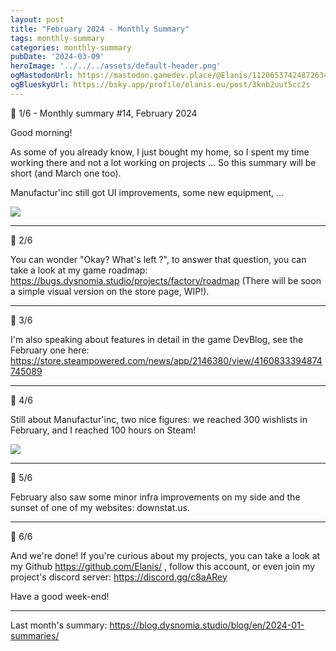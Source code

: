 ```yaml
---
layout: post
title: "February 2024 - Monthly Summary"
tags: monthly-summary
categories: monthly-summary
pubDate: '2024-03-09'
heroImage: '../../../assets/default-header.png'
ogMastodonUrl: https://mastodon.gamedev.place/@Elanis/112065374248726343
ogBlueskyUrl: https://bsky.app/profile/elanis.eu/post/3knb2uut5cc2s
---
```


🧵 1/6 - Monthly summary #14, February 2024

Good morning!

As some of you already know, I just bought my home, so I spent my time working there and not a lot working on projects ... So this summary will be short (and March one too).

Manufactur'inc still got UI improvements, some new equipment, ...

![](/assets/img/202402-summaries/001/1.png)

<hr />

🧵 2/6

You can wonder "Okay? What's left ?", to answer that question, you can take a look at my game roadmap: https://bugs.dysnomia.studio/projects/factory/roadmap (There will be soon a simple visual version on the store page, WIP!).

<hr />

🧵 3/6

I'm also speaking about features in detail in the game DevBlog, see the February one here: https://store.steampowered.com/news/app/2146380/view/4160833394874745089

<hr />

🧵 4/6

Still about Manufactur'inc, two nice figures: we reached 300 wishlists in February, and I reached 100 hours on Steam!

![](/assets/img/202402-summaries/004/1.png)

<hr />

🧵 5/6

February also saw some minor infra improvements on my side and the sunset of one of my websites: downstat.us.

<hr />

🧵 6/6

And we're done! If you're curious about my projects, you can take a look at my Github https://github.com/Elanis/ , follow this account, or even join my project's discord server: https://discord.gg/c8aARey

Have a good week-end! 

<hr />

Last month's summary: https://blog.dysnomia.studio/blog/en/2024-01-summaries/